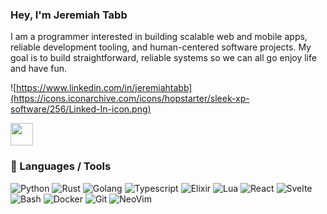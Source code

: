 ### Hey, I'm Jeremiah Tabb

I am a programmer interested in building scalable web and mobile apps, reliable development tooling, and human-centered software projects.
My goal is to build straightforward, reliable systems so we can all go enjoy life and have fun.

![https://www.linkedin.com/in/jeremiahtabb](https://icons.iconarchive.com/icons/hopstarter/sleek-xp-software/256/Linked-In-icon.png)

<a href="https://jtabb.dev">
    <img src="https://icons.iconarchive.com/icons/treetog/i/128/Internet-Document-icon.png" width="36" />
</a>

### 🔧 Languages / Tools

![Python](https://img.shields.io/badge/-Python-05122A?style=flat&logo=python)
![Rust](https://img.shields.io/badge/-Rust-05122A?style=flat&logo=rust&logoColor=B54009)
![Golang](https://img.shields.io/badge/-Go-05122A?style=flat&logo=go)
![Typescript](https://img.shields.io/badge/-Typescript-05122A?style=flat&logo=typescript&logoColor=2D79C7)
![Elixir](https://img.shields.io/badge/-Elixir-05122A?style=flat&logo=elixir&logoColor=purple)
![Lua](https://img.shields.io/badge/-Lua-05122A?style=flat&logo=lua&logoColor=0062cc)
![React](https://img.shields.io/badge/-React-05122A?style=flat&logo=react)
![Svelte](https://img.shields.io/badge/-Svelte-05122A?style=flat&logo=svelte)
![Bash](https://img.shields.io/badge/-Bash-05122A?style=flat&logo=gnu-bash&logoColor=4EAA25)
![Docker](https://img.shields.io/badge/-Docker-05122A?style=flat&logo=docker&logoColor=1993EF)
![Git](https://img.shields.io/badge/-Git-05122A?style=flat&logo=git)
![NeoVim](https://img.shields.io/badge/-NeoVim-05122A?style=flat&logo=neovim&logoColor=4b9e4b)
